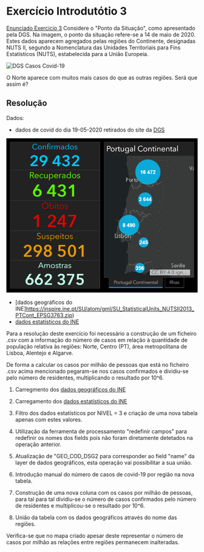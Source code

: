 # Exercício Introdutótio 3

[Enunciado Exercicio 3](https://github.com/jgrocha/covid-pt/blob/master/Jupyter/Ponto%20da%20Situa%C3%A7%C3%A3o%20em%20Percentagem.ipynb)
Considere o "Ponto da Situação", como apresentado pela DGS. Na imagem, o ponto da situação refere-se a 14 de maio de 2020. Estes dados aparecem agregados pelas regiões do Continente, designadas NUTS II, segundo a Nomenclatura das Unidades Territoriais para Fins Estatísticos (NUTS), estabelecida para a União Europeia.

![DGS Casos Covid-19](https://github.com/jgrocha/covid-pt/blob/master/Jupyter/imagens/situa%C3%A7%C3%A3o%20em%2020200514.png)

O Norte aparece com muitos mais casos do que as outras regiões. Será que assim é?

## Resolução

Dados:
- dados de covid do dia 19-05-2020 retirados do site da [DGS](https://covid19.min-saude.pt/)

![DGS Casos Covid-19 19-05-2020](https://github.com/MarcelodeFreitas/Epidemiology/blob/master/Exercises/images/dgs_19-05-2020.PNG)


- [dados geográficos do INE]https://inspire.ine.pt/SU/atom/gml/SU_StatisticalUnits_NUTSII2013_PTCont_EPSG3763.zip)
- [dados estatísticos do INE](https://github.com/jgrocha/covid-pt/blob/master/Jupyter/dados/BGRI11_PT.csv.zip)

Para a resolução deste exercício foi necessário a construção de um ficheiro .csv com a informação do número de casos em relação à quantidade de população relativa às regiões: Norte, Centro (PT), área metropolitana de Lisboa, Alentejo e Algarve.

De forma a calcular os casos por milhão de pessoas que está no ficheiro .csv acima mencionado pegaram-se nos casos confirmados e dividiu-se pelo número de residentes, multiplicando o resultado por 10^6.

1. Carregmento dos [dados geográficos do INE](https://inspire.ine.pt/SU/atom/gml/SU_StatisticalUnits_NUTSII2013_PTCont_EPSG3763.zip)

2. Carregamento dos [dados estatísticos do INE](https://github.com/jgrocha/covid-pt/blob/master/Jupyter/dados/BGRI11_PT.csv.zip)

3. Filtro dos dados estatísticos por NIVEL = 3 e criação de uma nova tabela apenas com estes valores.

4. Utilização da ferramenta de processamento "redefinir campos" para redefinir os nomes dos fields pois não foram diretamente detetados na operação anterior.

5. Atualização de "GEO_COD_DSG2 para corresponder ao field "name" da layer de dados geográficos, esta operação vai possibilitar a sua união.

4. Introdução manual do número de casos de covid-19 por região na nova tabela.

5. Construção de uma nova coluna com os casos por milhão de pessoas, para tal para tal dividiu-se o número de casos confirmados pelo número de residentes e multiplicou-se o resultado por 10^6.

6. União da tabela com os dados geográficos através do nome das regiões.


Verifica-se que no mapa criado apesar deste representar o número de casos por milhão as relações entre regiões permanecem inalteradas. 

